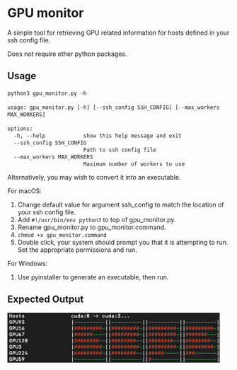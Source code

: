 # GPU monitor

A simple tool for retrieving GPU related information for hosts defined in your ssh config file.

Does not require other python packages.

## Usage
```
python3 gpu_monitor.py -h

usage: gpu_monitor.py [-h] [--ssh_config SSH_CONFIG] [--max_workers MAX_WORKERS]

options:
  -h, --help            show this help message and exit
  --ssh_config SSH_CONFIG
                        Path to ssh config file
  --max_workers MAX_WORKERS
                        Maximum number of workers to use
```

Alternatively, you may wish to convert it into an executable.

For macOS:
1. Change default value for argument ssh_config to match the location of your ssh config file.
2. Add ```#!/usr/bin/env python3``` to top of gpu_monitor.py.
3. Rename gpu_monitor.py to gpu_monitor.command.
4. ```chmod +x gpu_monitor.command```
5. Double click, your system should prompt you that it is attempting to run. Set the appropriate permissions and run.

For Windows:
1. Use pyinstaller to generate an executable, then run.

## Expected Output

![alt text](sample.png)
